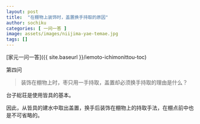 ```yaml
---
layout: post
title:  "在棚物上装饰时，盖置换手持取的原因"
author: sochiku
categories: [ 一问一答 ]
image: assets/images/niijima-yae-temae.jpg
tags: []
---
```


[家元一问一答]({{ site.baseurl }}/iemoto-ichimonittou-toc)

第四问

> 装饰在棚物上时，枣只用一手持取，盖置却必须换手持取的理由是什么？

台子総荘是使用皆具的基本。

因此，从皆具的建水中取出盖置，换手后装饰在棚物上的持取手法，在棚点前中也是不可省略的。
